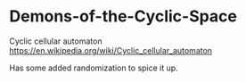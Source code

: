 # Demons-of-the-Cyclic-Space

Cyclic cellular automaton https://en.wikipedia.org/wiki/Cyclic_cellular_automaton

Has some added randomization to spice it up. 
